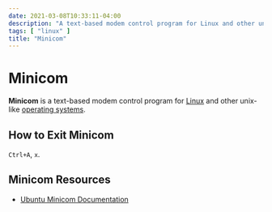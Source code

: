 ```yaml
---
date: 2021-03-08T10:33:11-04:00
description: "A text-based modem control program for Linux and other unix-like operating systems"
tags: [ "linux" ]
title: "Minicom"
---
```


# Minicom

**Minicom** is a text-based modem control program for [Linux](linux.md) and other unix-like [operating systems](operating-systems.md).

## How to Exit Minicom

`Ctrl+A`, `x`.

## Minicom Resources

* [Ubuntu Minicom Documentation](https://help.ubuntu.com/community/Minicom)
